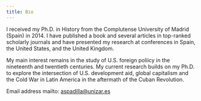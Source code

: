 ```yaml
---
title: Bio
---
```

I received my Ph.D. in History from the Complutense University of Madrid (Spain) in 2014. I have published a book and several articles in top-ranked scholarly journals and have presented my research at conferences in Spain, the United States, and the United Kingdom.

My main interest remains in the study of U.S. foreign poliicy in the nineteenth and twentieth centuries. My current research builds on my Ph.D. to explore the intersection of U.S. development aid, global capitalism and the Cold War in Latin America in the aftermath of the Cuban Revolution.

Email address mailto: aspadilla@unizar.es 

